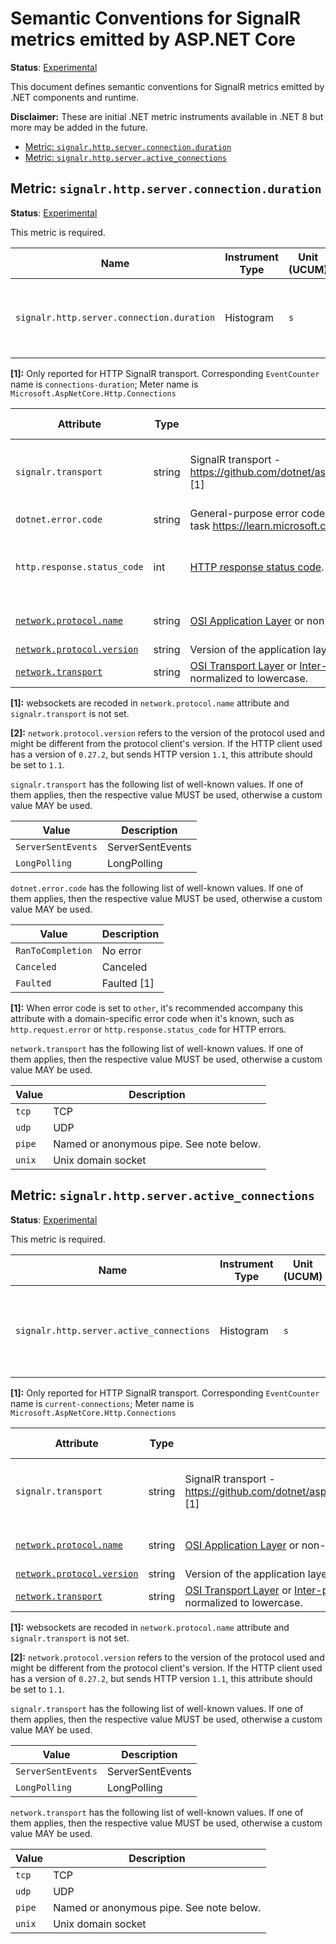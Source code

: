 # Semantic Conventions for SignalR metrics emitted by ASP.NET Core

**Status**: [Experimental][DocumentStatus]

This document defines semantic conventions for SignalR metrics emitted by .NET components and runtime.

**Disclaimer:** These are initial .NET metric instruments available in .NET 8 but more may be added in the future.

<!-- toc -->

- [Metric: `signalr.http.server.connection.duration`](#metric-signalrhttpserverconnectionduration)
- [Metric: `signalr.http.server.active_connections`](#metric-signalrhttpserveractive_connections)

<!-- tocstop -->

## Metric: `signalr.http.server.connection.duration`

**Status**: [Experimental][DocumentStatus]

This metric is required.

<!-- semconv metric.signalr.http.server.connection.duration(metric_table) -->
| Name     | Instrument Type | Unit (UCUM) | Description    |
| -------- | --------------- | ----------- | -------------- |
| `signalr.http.server.connection.duration` | Histogram | `s` | The duration of the HTTP connections on the server. [1] |

**[1]:** Only reported for HTTP SignalR transport.
Corresponding `EventCounter` name is `connections-duration`; Meter name is `Microsoft.AspNetCore.Http.Connections`
<!-- endsemconv -->

<!-- semconv metric.signalr.http.server.connection.duration(full) -->
| Attribute  | Type | Description  | Examples  | Requirement Level |
|---|---|---|---|---|
| `signalr.transport` | string | SignalR transport - https://github.com/dotnet/aspnetcore/blob/main/src/SignalR/docs/specs/TransportProtocols.md [1] | `ServerSentEvents` | Conditionally Required: if HTTP SignalR transport is used |
| `dotnet.error.code` | string | General-purpose error code reported by .NET, as a starter it supports terminal states of .NET task https://learn.microsoft.com/en-us/dotnet/api/system.threading.tasks.taskstatus. | `Canceled`; `RanToCompletion` | Recommended |
| `http.response.status_code` | int | [HTTP response status code](https://tools.ietf.org/html/rfc7231#section-6). | `200` | Conditionally Required: If and only if one was received/sent. |
| [`network.protocol.name`](../general/attributes.md) | string | [OSI Application Layer](https://osi-model.com/application-layer/) or non-OSI equivalent. The value SHOULD be normalized to lowercase. | `http`; `websockets` | Recommended: if not default (`http`) |
| [`network.protocol.version`](../general/attributes.md) | string | Version of the application layer protocol used. See note below. [2] | `3.1.1` | Recommended |
| [`network.transport`](../general/attributes.md) | string | [OSI Transport Layer](https://osi-model.com/transport-layer/) or [Inter-process Communication method](https://en.wikipedia.org/wiki/Inter-process_communication). The value SHOULD be normalized to lowercase. | `tcp`; `udp` | Recommended |

**[1]:** websockets are recoded in `network.protocol.name` attribute and `signalr.transport` is not set.

**[2]:** `network.protocol.version` refers to the version of the protocol used and might be different from the protocol client's version. If the HTTP client used has a version of `0.27.2`, but sends HTTP version `1.1`, this attribute should be set to `1.1`.

`signalr.transport` has the following list of well-known values. If one of them applies, then the respective value MUST be used, otherwise a custom value MAY be used.

| Value  | Description |
|---|---|
| `ServerSentEvents` | ServerSentEvents |
| `LongPolling` | LongPolling |

`dotnet.error.code` has the following list of well-known values. If one of them applies, then the respective value MUST be used, otherwise a custom value MAY be used.

| Value  | Description |
|---|---|
| `RanToCompletion` | No error |
| `Canceled` | Canceled |
| `Faulted` | Faulted [1] |

**[1]:** When error code is set to `other`, it's recommended accompany this attribute with a domain-specific error code when it's known, such as `http.request.error` or `http.response.status_code` for HTTP errors.

`network.transport` has the following list of well-known values. If one of them applies, then the respective value MUST be used, otherwise a custom value MAY be used.

| Value  | Description |
|---|---|
| `tcp` | TCP |
| `udp` | UDP |
| `pipe` | Named or anonymous pipe. See note below. |
| `unix` | Unix domain socket |
<!-- endsemconv -->

## Metric: `signalr.http.server.active_connections`

**Status**: [Experimental][DocumentStatus]

This metric is required.

<!-- semconv metric.signalr.http.server.active_connections(metric_table) -->
| Name     | Instrument Type | Unit (UCUM) | Description    |
| -------- | --------------- | ----------- | -------------- |
| `signalr.http.server.active_connections` | Histogram | `s` | Number of connections that are currently active on the server. [1] |

**[1]:** Only reported for HTTP SignalR transport.
Corresponding `EventCounter` name is `current-connections`; Meter name is `Microsoft.AspNetCore.Http.Connections`
<!-- endsemconv -->

<!-- semconv metric.signalr.http.server.active_connections(full) -->
| Attribute  | Type | Description  | Examples  | Requirement Level |
|---|---|---|---|---|
| `signalr.transport` | string | SignalR transport - https://github.com/dotnet/aspnetcore/blob/main/src/SignalR/docs/specs/TransportProtocols.md [1] | `ServerSentEvents` | Conditionally Required: if HTTP SignalR transport is used |
| [`network.protocol.name`](../general/attributes.md) | string | [OSI Application Layer](https://osi-model.com/application-layer/) or non-OSI equivalent. The value SHOULD be normalized to lowercase. | `http`; `websockets` | Recommended: if not default (`http`) |
| [`network.protocol.version`](../general/attributes.md) | string | Version of the application layer protocol used. See note below. [2] | `3.1.1` | Recommended |
| [`network.transport`](../general/attributes.md) | string | [OSI Transport Layer](https://osi-model.com/transport-layer/) or [Inter-process Communication method](https://en.wikipedia.org/wiki/Inter-process_communication). The value SHOULD be normalized to lowercase. | `tcp`; `udp` | Recommended |

**[1]:** websockets are recoded in `network.protocol.name` attribute and `signalr.transport` is not set.

**[2]:** `network.protocol.version` refers to the version of the protocol used and might be different from the protocol client's version. If the HTTP client used has a version of `0.27.2`, but sends HTTP version `1.1`, this attribute should be set to `1.1`.

`signalr.transport` has the following list of well-known values. If one of them applies, then the respective value MUST be used, otherwise a custom value MAY be used.

| Value  | Description |
|---|---|
| `ServerSentEvents` | ServerSentEvents |
| `LongPolling` | LongPolling |

`network.transport` has the following list of well-known values. If one of them applies, then the respective value MUST be used, otherwise a custom value MAY be used.

| Value  | Description |
|---|---|
| `tcp` | TCP |
| `udp` | UDP |
| `pipe` | Named or anonymous pipe. See note below. |
| `unix` | Unix domain socket |
<!-- endsemconv -->


[DocumentStatus]: https://github.com/open-telemetry/opentelemetry-specification/tree/v1.22.0/specification/document-status.md